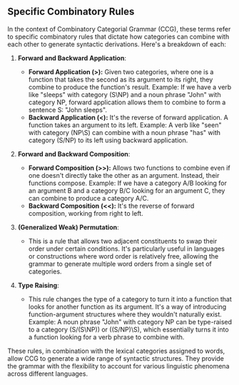 ## Specific Combinatory Rules

In the context of Combinatory Categorial Grammar (CCG), these terms refer to specific combinatory rules that dictate how categories can combine with each other to generate syntactic derivations. Here's a breakdown of each:

1. **Forward and Backward Application**:
   - **Forward Application (>):** Given two categories, where one is a function that takes the second as its argument to its right, they combine to produce the function's result.
     Example: If we have a verb like "sleeps" with category (S\NP) and a noun phrase "John" with category NP, forward application allows them to combine to form a sentence S: "John sleeps".
   - **Backward Application (<):** It's the reverse of forward application. A function takes an argument to its left.
     Example: A verb like "seen" with category (NP\S) can combine with a noun phrase "has" with category (S/NP) to its left using backward application.

2. **Forward and Backward Composition**:
   - **Forward Composition (>>):** Allows two functions to combine even if one doesn't directly take the other as an argument. Instead, their functions compose.
     Example: If we have a category A/B looking for an argument B and a category B/C looking for an argument C, they can combine to produce a category A/C.
   - **Backward Composition (<<):** It's the reverse of forward composition, working from right to left.

3. **(Generalized Weak) Permutation**:
   - This is a rule that allows two adjacent constituents to swap their order under certain conditions. It's particularly useful in languages or constructions where word order is relatively free, allowing the grammar to generate multiple word orders from a single set of categories.

4. **Type Raising**:
   - This rule changes the type of a category to turn it into a function that looks for another function as its argument. It's a way of introducing function-argument structures where they wouldn't naturally exist.
     Example: A noun phrase "John" with category NP can be type-raised to a category (S/(S\NP)) or ((S/NP)\S), which essentially turns it into a function looking for a verb phrase to combine with.

These rules, in combination with the lexical categories assigned to words, allow CCG to generate a wide range of syntactic structures. They provide the grammar with the flexibility to account for various linguistic phenomena across different languages.